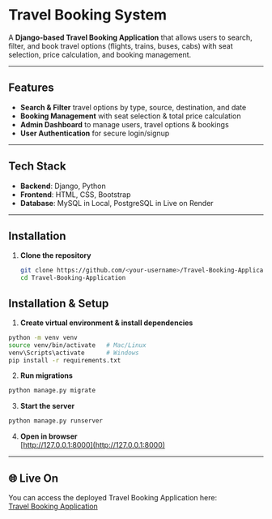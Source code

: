 # Travel Booking System

A **Django-based Travel Booking Application** that allows users to search, filter, and book travel options (flights, trains, buses, cabs) with seat selection, price calculation, and booking management.

---

## Features
-  **Search & Filter** travel options by type, source, destination, and date  
-  **Booking Management** with seat selection & total price calculation  
-  **Admin Dashboard** to manage users, travel options & bookings  
-  **User Authentication** for secure login/signup   

---

## Tech Stack
- **Backend**: Django, Python  
- **Frontend**: HTML, CSS, Bootstrap  
- **Database**: MySQL in Local, PostgreSQL in Live on Render

---

## Installation

1. **Clone the repository**
   ```bash
   git clone https://github.com/<your-username>/Travel-Booking-Application.git
   cd Travel-Booking-Application
   ```

## Installation & Setup

1. **Create virtual environment & install dependencies**
```bash
python -m venv venv
source venv/bin/activate   # Mac/Linux
venv\Scripts\activate      # Windows
pip install -r requirements.txt
```

2. **Run migrations**
```bash
python manage.py migrate
```

3. **Start the server**
```bash
python manage.py runserver
```

4. **Open in browser**  
[http://127.0.0.1:8000](http://127.0.0.1:8000)

---

## 🌐 Live On  

You can access the deployed Travel Booking Application here:  
[Travel Booking Application](https://travel-booking-application-gc6n.onrender.com)  

